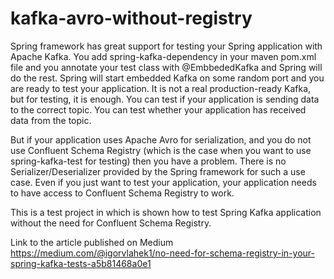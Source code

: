 # kafka-avro-without-registry

Spring framework has great support for testing your Spring application with Apache Kafka. 
You add spring-kafka-dependency in your maven pom.xml file and you annotate your test class with @EmbbededKafka and Spring will do the rest.
Spring will start embedded Kafka on some random port and you are ready to test your application. 
It is not a real production-ready Kafka, but for testing, it is enough. 
You can test if your application is sending data to the correct topic. 
You can test whether your application has received data from the topic.

But if your application uses Apache Avro for serialization, and you do not use Confluent Schema Registry 
(which is the case when you want to use spring-kafka-test for testing) then you have a problem. 
There is no Serializer/Deserializer provided by the Spring framework for such a use case. 
Even if you just want to test your application, your application needs to have access to Confluent Schema Registry to work.

This is a test project in which is shown how to test Spring Kafka application without the need for Confluent Schema Registry.

Link to the article published on Medium https://medium.com/@igorvlahek1/no-need-for-schema-registry-in-your-spring-kafka-tests-a5b81468a0e1
